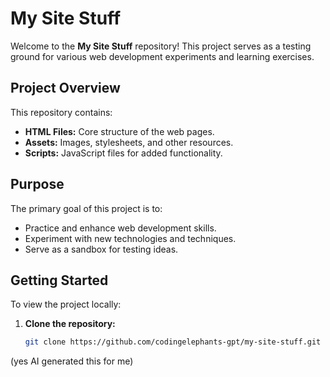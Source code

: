 # My Site Stuff

Welcome to the **My Site Stuff** repository! This project serves as a testing ground for various web development experiments and learning exercises.

## Project Overview

This repository contains:

- **HTML Files:** Core structure of the web pages.
- **Assets:** Images, stylesheets, and other resources.
- **Scripts:** JavaScript files for added functionality.

## Purpose

The primary goal of this project is to:

- Practice and enhance web development skills.
- Experiment with new technologies and techniques.
- Serve as a sandbox for testing ideas.

## Getting Started

To view the project locally:

1. **Clone the repository:**
   ```bash
   git clone https://github.com/codingelephants-gpt/my-site-stuff.git

(yes AI generated this for me)
